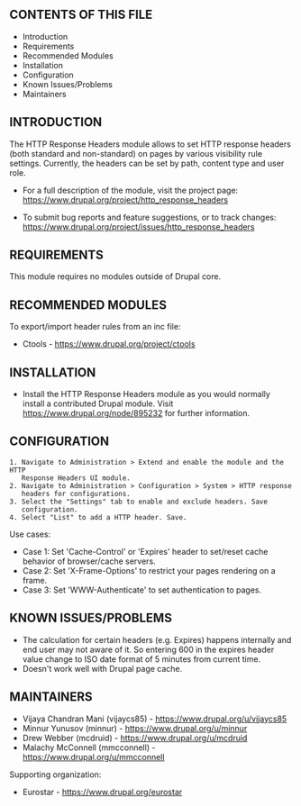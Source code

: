 CONTENTS OF THIS FILE
---------------------

 * Introduction
 * Requirements
 * Recommended Modules
 * Installation
 * Configuration
 * Known Issues/Problems
 * Maintainers


INTRODUCTION
------------

The HTTP Response Headers module allows to set HTTP response headers (both
standard and non-standard) on pages by various visibility rule settings.
Currently, the headers can be set by path, content type and user role.

 * For a full description of the module, visit the project page:
   https://www.drupal.org/project/http_response_headers

 * To submit bug reports and feature suggestions, or to track changes:
   https://www.drupal.org/project/issues/http_response_headers


REQUIREMENTS
------------

This module requires no modules outside of Drupal core.


RECOMMENDED MODULES
-------------------

To export/import header rules from an inc file:
 * Ctools - https://www.drupal.org/project/ctools


INSTALLATION
------------

 * Install the HTTP Response Headers module as you would normally install a
   contributed Drupal module. Visit https://www.drupal.org/node/895232 for
   further information.


CONFIGURATION
-------------

    1. Navigate to Administration > Extend and enable the module and the HTTP
       Response Headers UI module.
    2. Navigate to Administration > Configuration > System > HTTP response
       headers for configurations.
    3. Select the "Settings" tab to enable and exclude headers. Save
       configuration.
    4. Select "List" to add a HTTP header. Save.

Use cases:
 * Case 1: Set 'Cache-Control' or 'Expires' header to set/reset cache behavior
   of browser/cache servers.
 * Case 2: Set 'X-Frame-Options' to restrict your pages rendering on a frame.
 * Case 3: Set 'WWW-Authenticate' to set authentication to pages.


KNOWN ISSUES/PROBLEMS
---------------------

 * The calculation for certain headers (e.g. Expires) happens internally and end
   user may not aware of it. So entering 600 in the expires header value change
   to ISO date format of 5 minutes from current time.
 * Doesn't work well with Drupal page cache.

MAINTAINERS
-----------

 * Vijaya Chandran Mani (vijaycs85) - https://www.drupal.org/u/vijaycs85
 * Minnur Yunusov (minnur) - https://www.drupal.org/u/minnur
 * Drew Webber (mcdruid) - https://www.drupal.org/u/mcdruid
 * Malachy McConnell (mmcconnell) - https://www.drupal.org/u/mmcconnell

Supporting organization:

 * Eurostar - https://www.drupal.org/eurostar
